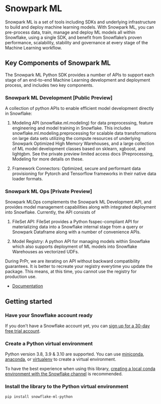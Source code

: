 # Snowpark ML

Snowpark ML is a set of tools including SDKs and underlying infrastructure to build and deploy machine learning models.
With Snowpark ML, you can pre-process data, train, manage and deploy ML models all within Snowflake, using a single SDK,
 and benefit from Snowflake’s proven performance, scalability, stability and governance at every stage of the Machine
 Learning workflow.

## Key Components of Snowpark ML

The Snowpark ML Python SDK provides a number of APIs to support each stage of an end-to-end Machine Learning development
 and deployment process, and includes two key components.

### Snowpark ML Development [Public Preview]

A collection of python APIs to enable efficient model development directly in Snowflake:

1. Modeling API (snowflake.ml.modeling) for data preprocessing, feature engineering and model training in Snowflake.
This includes snowflake.ml.modeling.preprocessing for scalable data transformations on large data sets utilizing the
compute resources of underlying Snowpark Optimized High Memory Warehouses, and a large collection of ML model
development classes based on sklearn, xgboost, and lightgbm. See the private preview limited access docs (Preprocessing,
 Modeling for more details on these.

1. Framework Connectors: Optimized, secure and performant data provisioning for Pytorch and Tensorflow frameworks in
their native data loader formats.

### Snowpark ML Ops [Private Preview]

Snowpark MLOps complements the Snowpark ML Development API, and provides model management capabilities along with
integrated deployment into Snowflake. Currently, the API consists of

1. FileSet API: FileSet provides a Python fsspec-compliant API for materializing data into a Snowflake internal stage
from a query or Snowpark Dataframe along with a number of convenience APIs.

1. Model Registry: A python API for managing models within Snowflake which also supports deployment of ML models into
Snowflake Warehouses as vectorized UDFs.

During PrPr, we are iterating on API without backward compatibility guarantees. It is better to recreate your registry
everytime you update the package. This means, at this time, you cannot use the registry for production use.

- [Documentation](https://docs.snowflake.com/developer-guide/snowpark-ml)

## Getting started

### Have your Snowflake account ready

If you don't have a Snowflake account yet, you can [sign up for a 30-day free trial account](https://signup.snowflake.com/).

### Create a Python virtual environment

Python version 3.8, 3.9 & 3.10 are supported. You can use [miniconda](https://docs.conda.io/en/latest/miniconda.html),
[anaconda](https://www.anaconda.com/), or [virtualenv](https://docs.python.org/3/tutorial/venv.html) to create a virtual
 environment.

To have the best experience when using this library, [creating a local conda environment with the Snowflake channel](
    https://docs.snowflake.com/en/developer-guide/udf/python/udf-python-packages.html#local-development-and-testing)
is recommended.

### Install the library to the Python virtual environment

```sh
pip install snowflake-ml-python
```
